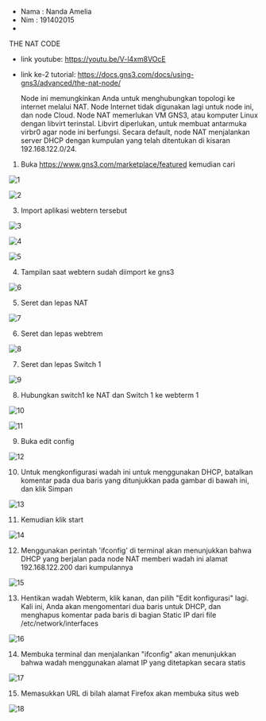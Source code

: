- Nama : Nanda Amelia
- Nim  : 191402015
-
THE NAT CODE

- link youtube: https://youtu.be/V-l4xm8VOcE
- link ke-2 tutorial: https://docs.gns3.com/docs/using-gns3/advanced/the-nat-node/

     Node ini memungkinkan Anda untuk menghubungkan topologi ke internet melalui NAT. Node Internet tidak digunakan lagi untuk node ini, dan node Cloud. Node NAT memerlukan VM GNS3, atau komputer Linux dengan libvirt terinstal. Libvirt diperlukan, untuk membuat antarmuka virbr0 agar node ini berfungsi.
Secara default, node NAT menjalankan server DHCP dengan kumpulan yang telah ditentukan di kisaran 192.168.122.0/24.

1.	Buka https://www.gns3.com/marketplace/featured kemudian cari 

![1](https://user-images.githubusercontent.com/66839985/138512946-10b77a33-9328-42c2-854d-02661b75bcfc.png)

![2](https://user-images.githubusercontent.com/66839985/138512963-58d4ffe2-2817-49e8-a5da-503109d99bcd.png)

3.	Import aplikasi webtern tersebut

![3](https://user-images.githubusercontent.com/66839985/138512969-56444d64-eb6d-45c4-a7a7-0a12fab98aba.png)

![4](https://user-images.githubusercontent.com/66839985/138512972-75951b61-ab88-4588-856f-5c306e9acd54.png)

![5](https://user-images.githubusercontent.com/66839985/138512977-3c0a0966-ba82-4df9-b578-e5a596c12fa1.png)

4.	Tampilan saat webtern sudah diimport ke gns3

![6](https://user-images.githubusercontent.com/66839985/138513070-2dd02418-c316-4924-afd6-046fde75250e.png)

5.	Seret dan lepas NAT 

![7](https://user-images.githubusercontent.com/66839985/138598010-223b327f-3a9d-4b10-ab38-098787104de7.png)

6.	Seret dan lepas webtrem

![8](https://user-images.githubusercontent.com/66839985/138598015-9782ee25-952f-4841-98bf-bc94ab2f727d.png)

7.	Seret dan lepas Switch 1

![9](https://user-images.githubusercontent.com/66839985/138598019-2cdf4618-e010-4001-92ee-536255fa1a25.png)

8.	Hubungkan switch1 ke NAT dan Switch 1 ke webterm 1

![10](https://user-images.githubusercontent.com/66839985/138598023-a7a8416a-9fb5-4c0b-a709-9524294455d7.png)

![11](https://user-images.githubusercontent.com/66839985/138598025-67e7e964-e087-4cd5-9b4d-b0b7505265cf.png)

9.	Buka edit config

![12](https://user-images.githubusercontent.com/66839985/138598028-f47ecb16-f668-4259-9b09-07d976acb0f6.png)

10.	Untuk mengkonfigurasi wadah ini untuk menggunakan DHCP, batalkan komentar pada dua baris yang ditunjukkan pada gambar di bawah ini, dan klik Simpan

![13](https://user-images.githubusercontent.com/66839985/138598033-ab04eeec-0174-43c9-9bb2-e7d35b313703.png)

11.	Kemudian klik start

![14](https://user-images.githubusercontent.com/66839985/138598036-dba776e1-ed87-4a1f-9517-4f1ee2021471.png)

12.	Menggunakan perintah 'ifconfig' di terminal akan menunjukkan bahwa DHCP yang berjalan pada node NAT memberi wadah ini alamat 192.168.122.200 dari kumpulannya

![15](https://user-images.githubusercontent.com/66839985/138598039-f8221bba-6868-4e18-b202-add02866e256.png)

13.	Hentikan wadah Webterm, klik kanan, dan pilih "Edit konfigurasi" lagi. Kali ini, Anda akan mengomentari dua baris untuk DHCP, dan menghapus komentar pada baris di bagian Static IP dari file /etc/network/interfaces

![16](https://user-images.githubusercontent.com/66839985/138598040-bb2cc3fe-1837-47e7-bc17-6ba1c617ca22.png)

14.	Membuka terminal dan menjalankan "ifconfig" akan menunjukkan bahwa wadah menggunakan alamat IP yang ditetapkan secara statis

![17](https://user-images.githubusercontent.com/66839985/138598041-e1cbba23-5db8-4c8b-8fd1-9ff4ef699101.png)

15.	Memasukkan URL di bilah alamat Firefox akan membuka situs web

![18](https://user-images.githubusercontent.com/66839985/138598043-57677405-f705-4efa-bcb2-919a89046fd7.png)

